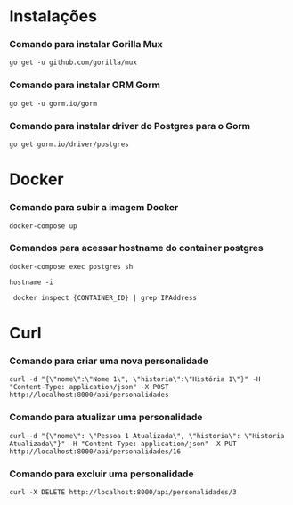 # Instalações

### Comando para instalar Gorilla Mux

```
go get -u github.com/gorilla/mux
```

### Comando para instalar ORM Gorm

```
go get -u gorm.io/gorm
```

### Comando para instalar driver do Postgres para o Gorm

```
go get gorm.io/driver/postgres
```

# Docker

### Comando para subir a imagem Docker

```
docker-compose up
```

### Comandos para acessar hostname do container postgres

```
docker-compose exec postgres sh
```

```
hostname -i
```

```
 docker inspect {CONTAINER_ID} | grep IPAddress
```

# Curl

### Comando para criar uma nova personalidade

```
curl -d "{\"nome\":\"Nome 1\", \"historia\":\"História 1\"}" -H "Content-Type: application/json" -X POST http://localhost:8000/api/personalidades
```

### Comando para atualizar uma personalidade

```
curl -d "{\"nome\": \"Pessoa 1 Atualizada\", \"historia\": \"Historia Atualizada\"}" -H "Content-Type: application/json" -X PUT http://localhost:8000/api/personalidades/16
```

### Comando para excluir uma personalidade

```
curl -X DELETE http://localhost:8000/api/personalidades/3
```